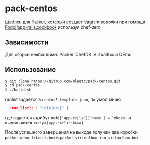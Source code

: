 # pack-centos
Шаблон для Packer, который создает Vagrant коробки при помощи [Fodoj/app-rails.cookbook](https://github.com/Fodoj/app-rails.cookbookhttps://github.com/Fodoj/app-rails.cookbook) используя chef-zero

## Зависимости
Для сборки необходимы: Packer, ChefDK, VirtualBox и QEmu

## Использование
```bash
$ git clone https://github.com/olegtc/pack-centos.git
$ cd pack-centos
$ ./build.sh
```
runlist задается в `centos7-template.json`, по умолчанию
```json
  "run_list": [ "role[dev]" ]
```
где задается атрибут `node['app-rails']['name'] = 'mkdev'` и выполняется `recipe[app-rails::base]`

После успешного завершения на выходе получам две коробки `packer_qemu_libvirt.box` и `packer_virtualbox-iso_virtualbox.box`
